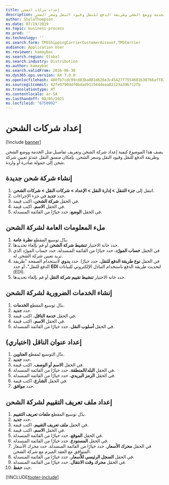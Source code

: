 ```yaml
---
title: إعداد شركات الشحن
description: يصف هذا الموضوع كيفية إعداد شركة الشحن‬ وتعريف تفاصيل مثل الخدمة ووضع الشحن وطريقة الدفع للنقل وقيود النقل وسعر الشحن.
author: ShylaThompson
ms.date: 07/19/2019
ms.topic: business-process
ms.prod: ''
ms.technology: ''
ms.search.form: TMSShippingCarrierCustomerAccount,TMSCarrier
audience: Application User
ms.reviewer: kamaybac
ms.search.region: Global
ms.search.industry: Distribution
ms.author: kamaybac
ms.search.validFrom: 2016-06-30
ms.dyn365.ops.version: AX 7.0.0
ms.openlocfilehash: 480fb7cdc99cd83ba881d626e3c45427f7554681630766aff82457ac11a9eb0b
ms.sourcegitcommit: 42fe9790ddf0bdad911544deaa82123a396712fb
ms.translationtype: HT
ms.contentlocale: ar-SA
ms.lasthandoff: 08/05/2021
ms.locfileid: "6750992"
---
```

# <a name="set-up-shipping-carriers"></a>إعداد شركات الشحن

[!include [banner](../../includes/banner.md)]

يصف هذا الموضوع كيفية إعداد شركة الشحن‬ وتعريف تفاصيل مثل الخدمة ووضع الشحن وطريقة الدفع للنقل وقيود النقل وسعر الشحن. بإمكان منسق النقل عندئذٍ تعيين شركة شحن إلى حمولة صادرة أو واردة.


## <a name="create-a-new-shipping-carrier"></a>إنشاء شركة شحن جديدة
1. انتقل إلى **جزء التنقل > إدارة النقل > الإعداد > شركات النقل > شركات الشحن**.
2. حدد **جديد** في جزء الإجراءات.
3. في الحقل **شركة الشحن‬**، اكتب قيمة.
4. في الحقل **الاسم**، اكتب قيمة.
5. في الحقل **الوضع**، حدد خيارًا من القائمة المنسدلة.

## <a name="fill-in-the-general-information-for-the-shipping-carrier"></a>ملء المعلومات العامة لشركة الشحن
1. بدّل توسيع المقطع  **نظرة عامة‬**.
2. حدد خانة الاختيار **تنشيط شركة الشحن** أو قم بإلغاء تحديدها.
3. في الحقل **حساب المورّد**، حدد خيارًا من القائمة المنسدلة. حدد حساب المورّد الذي تريد تعيين شركة الشحن له.  
4. في الحقل **نوع طريقة الدفع للنقل**، حدد خيارًا. حدد **يدوي** لاستخدام الصفحة "طريقة الدفع للنقل‬"، أو حدد **EDI** لتحديث طريقة الدفع باستخدام التبادل الإلكتروني للبيانات (EDI).  
5. حدد خانة الاختيار **تنشيط تقييم شركة النقل‬‬** أو قم بإلغاء تحديدها.

## <a name="create-the-necessary-services-for-the-shipping-carrier"></a>إنشاء الخدمات الضرورية لشركة الشحن
1. بدّل توسيع المقطع **الخدمات‬**.
2. حدد **جديد**.
3. في الحقل **خدمة الناقل**‬‬، اكتب قيمة.
4. في الحقل **الاسم**، اكتب قيمة.
5. في الحقل **أسلوب النقل‬**، حدد خيارًا من القائمة المنسدلة.

## <a name="set-up-the-address-for-the-carrier-optional"></a>إعداد عنوان الناقل (اختياري)
1. بدّل التوسيع لمقطع **العناوين**.
2. حدد **جديد**.
3. في الحقل **الاسم أو الوصف**، اكتب قيمة.
4. في الحقل **البلد/المنطقة**، حدد خيارًا من القائمة المنسدلة.
5. في الحقل **الرمز البريدي**، حدد خيارًا من القائمة المنسدلة.
6. في الحقل **الشارع**، اكتب قيمة.
7. حدد **موافق**.

## <a name="set-up-the-rating-profile-for-the-shipping-carrier"></a>إعداد ملف تعريف التقييم لشركة الشحن
1. بدّل توسيع المقطع **ملفات تعريف التقييم‬‬**.
2. حدد **جديد**.
3. في الحقل **ملف تعريف التقييم‬**، اكتب قيمة.
4. في الحقل **الاسم**، اكتب قيمة.
5. في الحقل **الموقع**، حدد خيارًا من القائمة المنسدلة.
6. في الحقل **المستودع**، حدد خيارًا من القائمة المنسدلة.
7. في الحقل **محرك الأسعار**، حدد خيارًا من القائمة المنسدلة. حدد محرك الأسعار‬ المتوافق مع العقد المبرم مع شركة الشحن.  
8. في الحقل **السجل الرئيسي للأسعار‬**، حدد خيارًا من القائمة المنسدلة.
9. في الحقل **محرك وقت الانتقال‬**، حدد خيارًا من القائمة المنسدلة.
10. حدد **حفظ**.



[!INCLUDE[footer-include](../../../includes/footer-banner.md)]